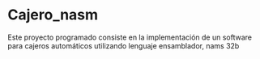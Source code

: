 # Cajero_nasm
Este proyecto programado consiste en la implementación de un software para cajeros automáticos utilizando lenguaje ensamblador, nams 32b
